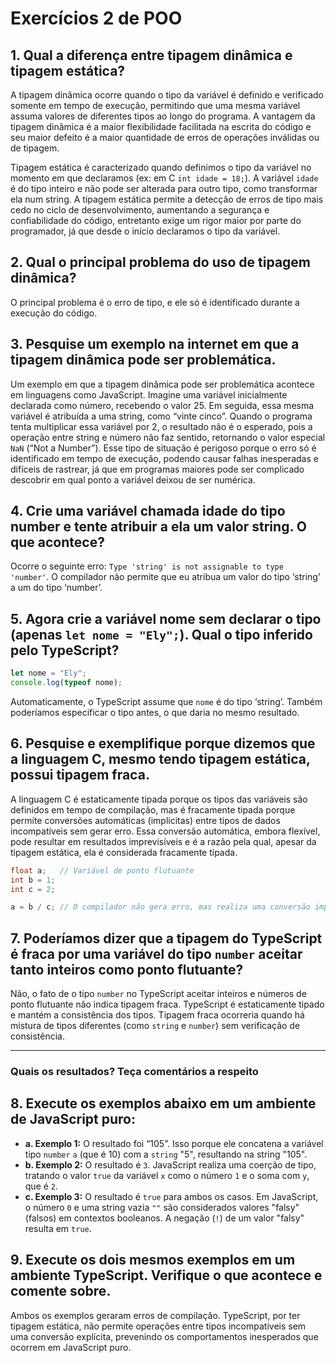 # Exercícios 2 de POO

## 1. Qual a diferença entre tipagem dinâmica e tipagem estática?

A tipagem dinâmica ocorre quando o tipo da variável é definido e verificado somente em tempo de execução, permitindo que uma mesma variável assuma valores de diferentes tipos ao longo do programa. A vantagem da tipagem dinâmica é a maior flexibilidade facilitada na escrita do código e seu maior defeito é a maior quantidade de erros de operações inválidas ou de tipagem.

Tipagem estática é caracterizado quando definimos o tipo da variável no momento em que declaramos (ex: em C `int idade = 18;`). A variável `idade` é do tipo inteiro e não pode ser alterada para outro tipo, como transformar ela num string. A tipagem estática permite a detecção de erros de tipo mais cedo no ciclo de desenvolvimento, aumentando a segurança e confiabilidade do código, entretanto exige um rigor maior por parte do programador, já que desde o início declaramos o tipo da variável.

## 2. Qual o principal problema do uso de tipagem dinâmica?

O principal problema é o erro de tipo, e ele só é identificado durante a execução do código.

## 3. Pesquise um exemplo na internet em que a tipagem dinâmica pode ser problemática.

Um exemplo em que a tipagem dinâmica pode ser problemática acontece em linguagens como JavaScript. Imagine uma variável inicialmente declarada como número, recebendo o valor 25. Em seguida, essa mesma variável é atribuída a uma string, como “vinte cinco”. Quando o programa tenta multiplicar essa variável por 2, o resultado não é o esperado, pois a operação entre string e número não faz sentido, retornando o valor especial `NaN` (“Not a Number”). Esse tipo de situação é perigoso porque o erro só é identificado em tempo de execução, podendo causar falhas inesperadas e difíceis de rastrear, já que em programas maiores pode ser complicado descobrir em qual ponto a variável deixou de ser numérica.

## 4. Crie uma variável chamada idade do tipo number e tente atribuir a ela um valor string. O que acontece?

Ocorre o seguinte erro: `Type 'string' is not assignable to type 'number'`. O compilador não permite que eu atribua um valor do tipo ‘string’ a um do tipo ‘number’.

## 5. Agora crie a variável nome sem declarar o tipo (apenas `let nome = "Ely";`). Qual o tipo inferido pelo TypeScript?

```typescript
let nome = "Ely";
console.log(typeof nome);
```

Automaticamente, o TypeScript assume que `nome` é do tipo ‘string’. Também poderíamos especificar o tipo antes, o que daria no mesmo resultado.

## 6. Pesquise e exemplifique porque dizemos que a linguagem C, mesmo tendo tipagem estática, possui tipagem fraca.

A linguagem C é estaticamente tipada porque os tipos das variáveis são definidos em tempo de compilação, mas é fracamente tipada porque permite conversões automáticas (implícitas) entre tipos de dados incompatíveis sem gerar erro. Essa conversão automática, embora flexível, pode resultar em resultados imprevisíveis e é a razão pela qual, apesar da tipagem estática, ela é considerada fracamente tipada.

```c
float a;   // Variável de ponto flutuante
int b = 1;
int c = 2;

a = b / c; // O compilador não gera erro, mas realiza uma conversão implícita que pode levar a um resultado inesperado (0.0 em vez de 0.5).
```

## 7. Poderíamos dizer que a tipagem do TypeScript é fraca por uma variável do tipo `number` aceitar tanto inteiros como ponto flutuante?

Não, o fato de o tipo `number` no TypeScript aceitar inteiros e números de ponto flutuante não indica tipagem fraca. TypeScript é estaticamente tipado e mantém a consistência dos tipos. Tipagem fraca ocorreria quando há mistura de tipos diferentes (como `string` e `number`) sem verificação de consistência.

---

### Quais os resultados? Teça comentários a respeito

## 8. Execute os exemplos abaixo em um ambiente de JavaScript puro:

* **a. Exemplo 1:** O resultado foi “105”. Isso porque ele concatena a variável tipo `number` `a` (que é 10) com a `string` "5", resultando na string "105".
* **b. Exemplo 2:** O resultado é `3`. JavaScript realiza uma coerção de tipo, tratando o valor `true` da variável `x` como o número `1` e o soma com `y`, que é `2`.
* **c. Exemplo 3:** O resultado é `true` para ambos os casos. Em JavaScript, o número `0` e uma string vazia `""` são considerados valores "falsy" (falsos) em contextos booleanos. A negação (`!`) de um valor "falsy" resulta em `true`.

## 9. Execute os dois mesmos exemplos em um ambiente TypeScript. Verifique o que acontece e comente sobre.

Ambos os exemplos geraram erros de compilação. TypeScript, por ter tipagem estática, não permite operações entre tipos incompatíveis sem uma conversão explícita, prevenindo os comportamentos inesperados que ocorrem em JavaScript puro.